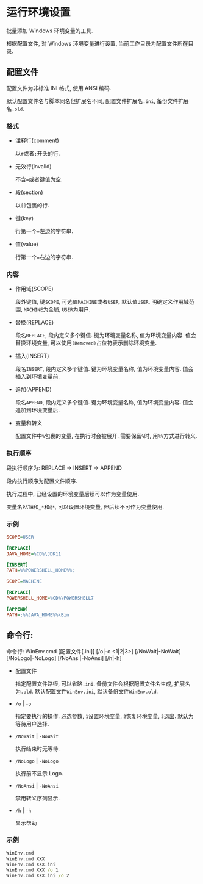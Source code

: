 # 运行环境设置

批量添加 Windows 环境变量的工具.

根据配置文件, 对 Windows 环境变量进行设置, 当前工作目录为配置文件所在目录.

## 配置文件

配置文件为非标准 INI 格式, 使用 ANSI 编码.

默认配置文件名与脚本同名但扩展名不同, 配置文件扩展名`.ini`, 备份文件扩展名`.old`.

### 格式

- 注释行(comment)

  以`#`或者`;`开头的行.

- 无效行(invalid)

  不含`=`或者键值为空.

- 段(section)

  以`[]`包裹的行.

- 键(key)

  行第一个`=`左边的字符串.

- 值(value)

  行第一个`=`右边的字符串.

### 内容

- 作用域(SCOPE)

  段外键值, 键`SCOPE`, 可选值`MACHINE`或者`USER`, 默认值`USER`. 明确定义作用域范围, `MACHINE`为全局, `USER`为用户.

- 替换(REPLACE)

  段名`REPLACE`, 段内定义多个键值. 键为环境变量名称, 值为环境变量内容. 值会替换环境变量, 可以使用`(Removed)`占位符表示删除环境变量.

- 插入(INSERT)

  段名`INSERT`, 段内定义多个键值. 键为环境变量名称, 值为环境变量内容. 值会插入到环境变量前.

- 追加(APPEND)

  段名`APPEND`, 段内定义多个键值. 键为环境变量名称, 值为环境变量内容. 值会追加到环境变量后.

- 变量和转义

  配置文件中`%`包裹的变量, 在执行时会被展开. 需要保留`%`时, 用`%%`方式进行转义.

### 执行顺序

段执行顺序为: REPLACE -> INSERT -> APPEND

段内执行顺序为配置文件顺序.

执行过程中, 已经设置的环境变量后续可以作为变量使用.

变量名`PATH`和`_*`和`@*`, 可以设置环境变量, 但后续不可作为变量使用.

### 示例

```ini
SCOPE=USER

[REPLACE]
JAVA_HOME=%CD%\JDK11

[INSERT]
PATH=%%POWERSHELL_HOME%%;
```

```ini
SCOPE=MACHINE

[REPLACE]
POWERSHELL_HOME=%CD%\POWERSHELL7

[APPEND]
PATH=;%%JAVA_HOME%%\Bin
```

## 命令行:

命令行: WinEnv.cmd [配置文件[.ini]] [/o|-o <1|2|3>] [/NoWait|-NoWait] [/NoLogo|-NoLogo] [/NoAnsi|-NoAnsi] [/h|-h]

- 配置文件

  指定配置文件路径, 可以省略`.ini`. 备份文件会根据配置文件名生成, 扩展名为`.old`. 默认配置文件`WinEnv.ini`, 默认备份文件`WinEnv.old`.

- `/o` | `-o`

  指定要执行的操作. 必选参数, `1`设置环境变量, `2`恢复环境变量, `3`退出. 默认为等待用户选择.

- `/NoWait` | `-NoWait`

  执行结束时无等待.

- `/NoLogo` | `-NoLogo`

  执行前不显示 Logo.

- `/NoAnsi` | `-NoAnsi`

  禁用转义序列显示.

- `/h` | `-h`

  显示帮助

### 示例

```bat
WinEnv.cmd
WinEnv.cmd XXX
WinEnv.cmd XXX.ini
WinEnv.cmd XXX /o 1
WinEnv.cmd XXX.ini /o 2
```
